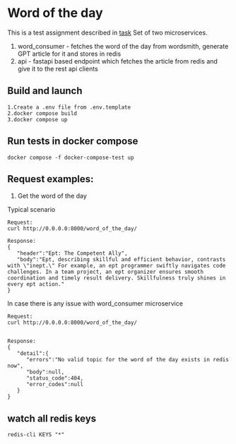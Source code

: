 # Word of the day

This is a test assignment described in [task](./task.md)
Set of two microservices.

1. word_consumer - fetches the word of the day from wordsmith,
   generate GPT article for it and stores in redis
2. api - fastapi based endpoint which fetches the article from redis and give it to the rest api clients

## Build and launch

```shell
1.Create a .env file from .env.template
2.docker compose build
3.docker compose up

```

## Run tests in docker compose

```shell
docker compose -f docker-compose-test up
```

## Request examples:

1. Get the word of the day

Typical scenario

```shell
Request:
curl http://0.0.0.0:8000/word_of_the_day/

Response:
{
   "header":"Ept: The Competent Ally",
   "body":"Ept, describing skillful and efficient behavior, contrasts with \"inept.\" For example, an ept programmer swiftly navigates code challenges. In a team project, an ept organizer ensures smooth coordination and timely result delivery. Skillfulness truly shines in every ept action."
}
```

In case there is any issue with word_consumer microservice

```
Request:
curl http://0.0.0.0:8000/word_of_the_day/


Response:
{
   "detail":{
      "errors":"No valid topic for the word of the day exists in redis now",
      "body":null,
      "status_code":404,
      "error_codes":null
   }
}

```

## watch all redis keys

```shell
redis-cli KEYS "*"
```
